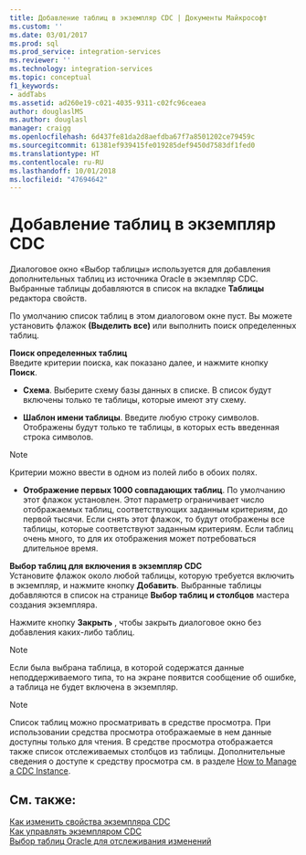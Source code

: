 ```yaml
---
title: Добавление таблиц в экземпляр CDC | Документы Майкрософт
ms.custom: ''
ms.date: 03/01/2017
ms.prod: sql
ms.prod_service: integration-services
ms.reviewer: ''
ms.technology: integration-services
ms.topic: conceptual
f1_keywords:
- addTabs
ms.assetid: ad260e19-c021-4035-9311-c02fc96ceaea
author: douglaslMS
ms.author: douglasl
manager: craigg
ms.openlocfilehash: 6d437fe81da2d8aefdba67f7a8501202ce79459c
ms.sourcegitcommit: 61381ef939415fe019285def9450d7583df1fed0
ms.translationtype: HT
ms.contentlocale: ru-RU
ms.lasthandoff: 10/01/2018
ms.locfileid: "47694642"
---
```

# <a name="add-tables-to-a-cdc-instance"></a>Добавление таблиц в экземпляр CDC
  Диалоговое окно «Выбор таблицы» используется для добавления дополнительных таблиц из источника Oracle в экземпляр CDC. Выбранные таблицы добавляются в список на вкладке **Таблицы** редактора свойств.  
  
 По умолчанию список таблиц в этом диалоговом окне пуст. Вы можете установить флажок **(Выделить все)** или выполнить поиск определенных таблиц.  
  
 **Поиск определенных таблиц**  
 Введите критерии поиска, как показано далее, и нажмите кнопку **Поиск**.  
  
-   **Схема**. Выберите схему базы данных в списке. В список будут включены только те таблицы, которые имеют эту схему.  
  
-   **Шаблон имени таблицы**. Введите любую строку символов. Отображены будут только те таблицы, в которых есть введенная строка символов.  
  
> [!NOTE]  
>  Критерии можно ввести в одном из полей либо в обоих полях.  
  
-   **Отображение первых 1000 совпадающих таблиц**. По умолчанию этот флажок установлен. Этот параметр ограничивает число отображаемых таблиц, соответствующих заданным критериям, до первой тысячи. Если снять этот флажок, то будут отображены все таблицы, которые соответствуют заданным критериям. Если таблиц очень много, то для их отображения может потребоваться длительное время.  
  
 **Выбор таблиц для включения в экземпляр CDC**  
 Установите флажок около любой таблицы, которую требуется включить в экземпляр, и нажмите кнопку **Добавить**. Выбранные таблицы добавляются в список на странице **Выбор таблиц и столбцов** мастера создания экземпляра.  
  
 Нажмите кнопку **Закрыть** , чтобы закрыть диалоговое окно без добавления каких-либо таблиц.  
  
> [!NOTE]  
>  Если была выбрана таблица, в которой содержатся данные неподдерживаемого типа, то на экране появится сообщение об ошибке, а таблица не будет включена в экземпляр.  
  
> [!NOTE]  
>  Список таблиц можно просматривать в средстве просмотра. При использовании средства просмотра отображаемые в нем данные доступны только для чтения. В средстве просмотра отображается также список отслеживаемых столбцов из таблицы. Дополнительные сведения о доступе к средству просмотра см. в разделе [How to Manage a CDC Instance](../../integration-services/change-data-capture/how-to-manage-a-cdc-instance.md).  
  
## <a name="see-also"></a>См. также:  
 [Как изменить свойства экземпляра CDC](../../integration-services/change-data-capture/how-to-edit-the-cdc-instance-properties.md)   
 [Как управлять экземпляром CDC](../../integration-services/change-data-capture/how-to-manage-a-cdc-instance.md)   
 [Выбор таблиц Oracle для отслеживания изменений](../../integration-services/change-data-capture/select-oracle-tables-for-capturing-changes.md)  
  
  
